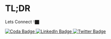 # TL;DR
 
Lets Connect 👇🏿

  <a href="https://coda.io/@harley-jean">
    <img src="https://img.shields.io/badge/-Blog-red?style=for-the-badge&logo=coda&logoColor=white" alt="Coda Badge"/>
  </a>
 <a href="https://www.linkedin.com/in/harley-jean-66010aab/">
    <img src="https://img.shields.io/badge/LinkedIn-blue?style=for-the-badge&logo=linkedin&logoColor=white" alt="LinkedIn Badge"/>
  <a href="https://twitter.com/jharleydev">
    <img src="https://img.shields.io/badge/Twitter-blue?style=for-the-badge&logo=twitter&logoColor=white" alt="Twitter Badge"/>

  
</div>
  
  
  
  
  
  

